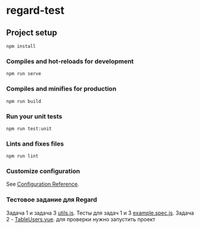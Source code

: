 # regard-test

## Project setup
```
npm install
```

### Compiles and hot-reloads for development
```
npm run serve
```

### Compiles and minifies for production
```
npm run build
```

### Run your unit tests
```
npm run test:unit
```

### Lints and fixes files
```
npm run lint
```

### Customize configuration
See [Configuration Reference](https://cli.vuejs.org/config/).

### Тестовое задание для Regard
Задача 1 и задача 3 [utils.js](./src/assets/js/utils.js).
Тесты для задач 1 и 3 [example.spec.js](./tests/unit/example.spec.js).
Задача 2 - [TableUsers.vue](./src/components/TableUsers.vue). для проверки нужно запустить проект

